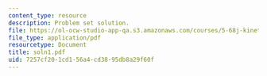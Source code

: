 ```yaml
---
content_type: resource
description: Problem set solution.
file: https://ol-ocw-studio-app-qa.s3.amazonaws.com/courses/5-68j-kinetics-of-chemical-reactions-spring-2003/7257cf201cd156a4cd3895db8a29f60f_soln1.pdf
file_type: application/pdf
resourcetype: Document
title: soln1.pdf
uid: 7257cf20-1cd1-56a4-cd38-95db8a29f60f
---
```

